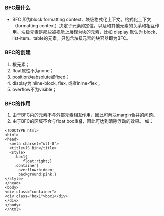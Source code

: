 ### BFC是什么
- BFC 即为block formatting context，块级格式化上下文。格式化上下文（formatting context）决定子元素的定位，以及和其他元素的关系和相互作用。块级元素是那些被视觉上展现为块的元素，比如 display 默认为 block、list-item、table的元素。只包含块级元素的块容器即为BFC。
### BFC的创建
1. 根元素；
2. float属性不为none；
3. position为absolute或fixed；
4. display为inline-block, flex, 或者inline-flex；
5. overflow不为visible；
### BFC的作用
1. 由于BFC内的元素不与外部元素相互作用，因此可解决margin合并的问题。
2. 由于BFC的区域不会与float box重叠，因此可达到清除浮动的效果。
如：
```
<!DOCTYPE html>
<html>
<head>
  <meta charset="utf-8">
  <title>JS Bin</title>
  <style>
    .box1{
        float:right;}
    .container{
      overflow:hidden;
      background:pink;}
</style>
</head>
<body>
<div class="container">
<div class="box1">box1</div>
</div>
</body>
</html>
```